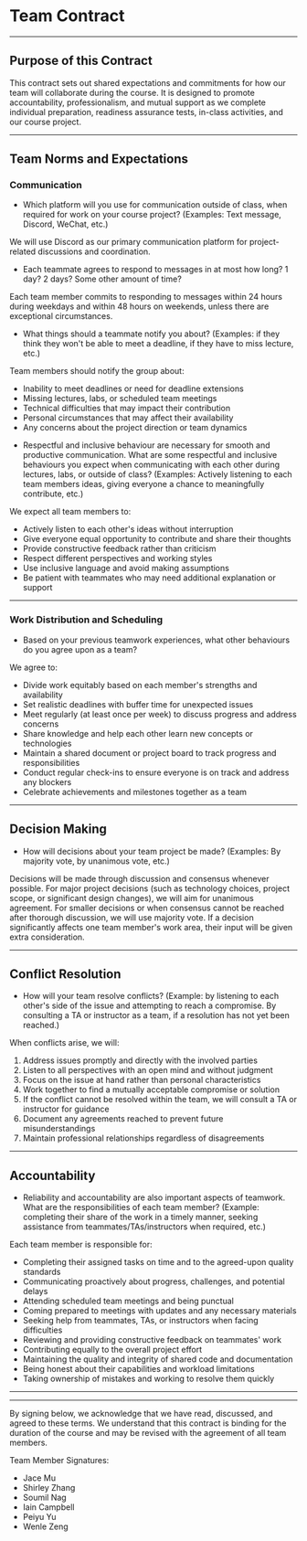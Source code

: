 # Team Contract

---

## Purpose of this Contract

This contract sets out shared expectations and commitments for how our team will collaborate during the course. It is designed to promote accountability, professionalism, and mutual support as we complete individual preparation, readiness assurance tests, in-class activities, and our course project.

---

## Team Norms and Expectations

### Communication

-   Which platform will you use for communication outside of class, when required for work on your course project? (Examples: Text message, Discord, WeChat, etc.)

We will use Discord as our primary communication platform for project-related discussions and coordination.

-   Each teammate agrees to respond to messages in at most how long? 1 day? 2 days? Some other amount of time?

Each team member commits to responding to messages within 24 hours during weekdays and within 48 hours on weekends, unless there are exceptional circumstances.

-   What things should a teammate notify you about? (Examples: if they think they won't be able to meet a deadline, if they have to miss lecture, etc.)

Team members should notify the group about:

-   Inability to meet deadlines or need for deadline extensions
-   Missing lectures, labs, or scheduled team meetings
-   Technical difficulties that may impact their contribution
-   Personal circumstances that may affect their availability
-   Any concerns about the project direction or team dynamics

*   Respectful and inclusive behaviour are necessary for smooth and productive communication. What are some respectful and inclusive behaviours you expect when communicating with each other during lectures, labs, or outside of class? (Examples: Actively listening to each team members ideas, giving everyone a chance to meaningfully contribute, etc.)

We expect all team members to:

-   Actively listen to each other's ideas without interruption
-   Give everyone equal opportunity to contribute and share their thoughts
-   Provide constructive feedback rather than criticism
-   Respect different perspectives and working styles
-   Use inclusive language and avoid making assumptions
-   Be patient with teammates who may need additional explanation or support

---

### Work Distribution and Scheduling

-   Based on your previous teamwork experiences, what other behaviours do you agree upon as a team?

We agree to:

-   Divide work equitably based on each member's strengths and availability
-   Set realistic deadlines with buffer time for unexpected issues
-   Meet regularly (at least once per week) to discuss progress and address concerns
-   Share knowledge and help each other learn new concepts or technologies
-   Maintain a shared document or project board to track progress and responsibilities
-   Conduct regular check-ins to ensure everyone is on track and address any blockers
-   Celebrate achievements and milestones together as a team

---

## Decision Making

-   How will decisions about your team project be made? (Examples: By majority vote, by unanimous vote, etc.)

Decisions will be made through discussion and consensus whenever possible. For major project decisions (such as technology choices, project scope, or significant design changes), we will aim for unanimous agreement. For smaller decisions or when consensus cannot be reached after thorough discussion, we will use majority vote. If a decision significantly affects one team member's work area, their input will be given extra consideration.

---

## Conflict Resolution

-   How will your team resolve conflicts? (Example: by listening to each other's side of the issue and attempting to reach a compromise. By consulting a TA or instructor as a team, if a resolution has not yet been reached.)

When conflicts arise, we will:

1. Address issues promptly and directly with the involved parties
2. Listen to all perspectives with an open mind and without judgment
3. Focus on the issue at hand rather than personal characteristics
4. Work together to find a mutually acceptable compromise or solution
5. If the conflict cannot be resolved within the team, we will consult a TA or instructor for guidance
6. Document any agreements reached to prevent future misunderstandings
7. Maintain professional relationships regardless of disagreements

---

## Accountability

-   Reliability and accountability are also important aspects of teamwork. What are the responsibilities of each team member? (Example: completing their share of the work in a timely manner, seeking assistance from teammates/TAs/instructors when required, etc.)

Each team member is responsible for:

-   Completing their assigned tasks on time and to the agreed-upon quality standards
-   Communicating proactively about progress, challenges, and potential delays
-   Attending scheduled team meetings and being punctual
-   Coming prepared to meetings with updates and any necessary materials
-   Seeking help from teammates, TAs, or instructors when facing difficulties
-   Reviewing and providing constructive feedback on teammates' work
-   Contributing equally to the overall project effort
-   Maintaining the quality and integrity of shared code and documentation
-   Being honest about their capabilities and workload limitations
-   Taking ownership of mistakes and working to resolve them quickly

---

---

By signing below, we acknowledge that we have read, discussed, and agreed to these terms. We understand that this contract is binding for the duration of the course and may be revised with the agreement of all team members.

Team Member Signatures:

-   Jace Mu
-   Shirley Zhang
-   Soumil Nag
-   Iain Campbell
-   Peiyu Yu
-   Wenle Zeng
